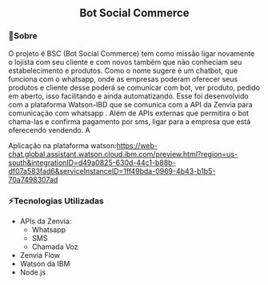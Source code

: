 
<h2 align="center">Bot Social Commerce</h2>


<h3>🔷Sobre</h3>

O projeto é BSC (Bot Social Commerce) tem como missão ligar novamente o lojista com seu cliente e com novos também que não conheciam seu estabelecimento e produtos.
Como o nome sugere é um chatbot, que funciona com o whatsapp, onde as empresas poderam oferecer seus produtos e cliente desse poderá se comunicar com bot, ver produto, 
pedido em aberto, isso facilitando e ainda automatizando.
Esse foi desenvolvido com a plataforma Watson-IBD que se comunica com a API da Zenvia para comunicação com whatsapp . Além de APIs externas que permitira o bot chama-las 
e confirma pagamento por sms, ligar para a empresa que está oferecendo vendendo. A</n>

Aplicação na plataforma watson:https://web-chat.global.assistant.watson.cloud.ibm.com/preview.html?region=us-south&integrationID=d49a0825-630d-44c1-b88b-df07a583fad6&serviceInstanceID=1ff49bda-0969-4b43-b1b5-70a7498307ad

</n>
<h3>⚡Tecnologias Utilizadas</h3>

  - APIs da Zenvia:
    - Whatsapp
    - SMS
    - Chamada Voz
  - Zenvia Flow
  - Watson da IBM
  - Node.js
  
  
